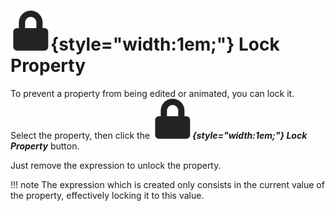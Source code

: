 # ![](../../../img/duik/icons/lock.svg){style="width:1em;"} Lock Property

To prevent a property from being edited or animated, you can lock it.  
Select the property, then click the ***![](../../../img/duik/icons/lock.svg){style="width:1em;"} Lock Property*** button.

Just remove the expression to unlock the property.

!!! note
    The expression which is created only consists in the current value of the property, effectively locking it to this value.
